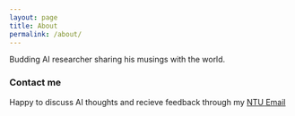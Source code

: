 ```yaml
---
layout: page
title: About
permalink: /about/
---
```


Budding AI researcher sharing his musings with the world. 

### Contact me

Happy to discuss AI thoughts and recieve feedback through my [NTU Email](mailto:pung0013@e.ntu.edu.sg)
